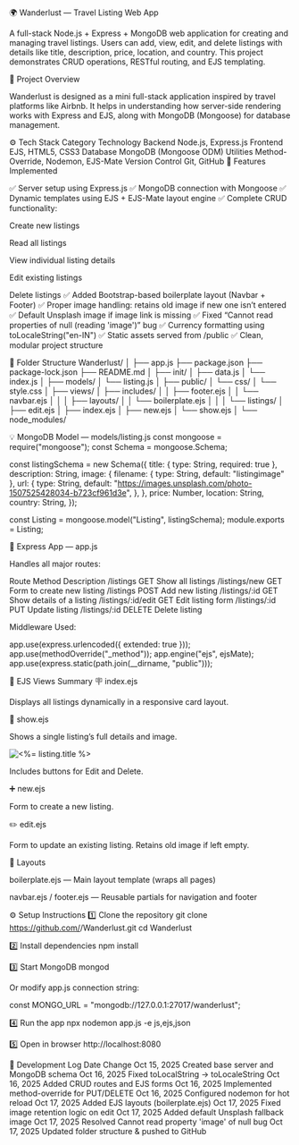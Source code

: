 🌍 Wanderlust — Travel Listing Web App

A full-stack Node.js + Express + MongoDB web application for creating and managing travel listings.
Users can add, view, edit, and delete listings with details like title, description, price, location, and country.
This project demonstrates CRUD operations, RESTful routing, and EJS templating.

🧩 Project Overview

Wanderlust is designed as a mini full-stack application inspired by travel platforms like Airbnb.
It helps in understanding how server-side rendering works with Express and EJS, along with MongoDB (Mongoose) for database management.

⚙️ Tech Stack
Category	Technology
Backend	Node.js, Express.js
Frontend	EJS, HTML5, CSS3
Database	MongoDB (Mongoose ODM)
Utilities	Method-Override, Nodemon, EJS-Mate
Version Control	Git, GitHub
🚀 Features Implemented

✅ Server setup using Express.js
✅ MongoDB connection with Mongoose
✅ Dynamic templates using EJS + EJS-Mate layout engine
✅ Complete CRUD functionality:

Create new listings

Read all listings

View individual listing details

Edit existing listings

Delete listings
✅ Added Bootstrap-based boilerplate layout (Navbar + Footer)
✅ Proper image handling: retains old image if new one isn’t entered
✅ Default Unsplash image if image link is missing
✅ Fixed “Cannot read properties of null (reading 'image')” bug
✅ Currency formatting using toLocaleString("en-IN")
✅ Static assets served from /public
✅ Clean, modular project structure

🧱 Folder Structure
Wanderlust/
│
├── app.js
├── package.json
├── package-lock.json
├── README.md
│
├── init/
│   ├── data.js
│   └── index.js
│
├── models/
│   └── listing.js
│
├── public/
│   └── css/
│       └── style.css
│
├── views/
│   ├── includes/
│   │   ├── footer.ejs
│   │   └── navbar.ejs
│   │
│   ├── layouts/
│   │   └── boilerplate.ejs
│   │
│   └── listings/
│       ├── edit.ejs
│       ├── index.ejs
│       ├── new.ejs
│       └── show.ejs
│
└── node_modules/

💡 MongoDB Model — models/listing.js
const mongoose = require("mongoose");
const Schema = mongoose.Schema;

const listingSchema = new Schema({
  title: { type: String, required: true },
  description: String,
  image: {
    filename: { type: String, default: "listingimage" },
    url: {
      type: String,
      default:
        "https://images.unsplash.com/photo-1507525428034-b723cf961d3e",
    },
  },
  price: Number,
  location: String,
  country: String,
});

const Listing = mongoose.model("Listing", listingSchema);
module.exports = Listing;

🔌 Express App — app.js

Handles all major routes:

Route	Method	Description
/listings	GET	Show all listings
/listings/new	GET	Form to create new listing
/listings	POST	Add new listing
/listings/:id	GET	Show details of a listing
/listings/:id/edit	GET	Edit listing form
/listings/:id	PUT	Update listing
/listings/:id	DELETE	Delete listing

Middleware Used:

app.use(express.urlencoded({ extended: true }));
app.use(methodOverride("_method"));
app.engine("ejs", ejsMate);
app.use(express.static(path.join(__dirname, "public")));

🧠 EJS Views Summary
🪧 index.ejs

Displays all listings dynamically in a responsive card layout.

📝 show.ejs

Shows a single listing’s full details and image.

<img src="<%= listing.image.url || listing.image %>" alt="<%= listing.title %>">


Includes buttons for Edit and Delete.

➕ new.ejs

Form to create a new listing.

✏️ edit.ejs

Form to update an existing listing. Retains old image if left empty.

🧩 Layouts

boilerplate.ejs — Main layout template (wraps all pages)

navbar.ejs / footer.ejs — Reusable partials for navigation and footer

⚙️ Setup Instructions
1️⃣ Clone the repository
git clone https://github.com/<your-username>/Wanderlust.git
cd Wanderlust

2️⃣ Install dependencies
npm install

3️⃣ Start MongoDB
mongod


Or modify app.js connection string:

const MONGO_URL = "mongodb://127.0.0.1:27017/wanderlust";

4️⃣ Run the app
npx nodemon app.js -e js,ejs,json

5️⃣ Open in browser
http://localhost:8080

🧠 Development Log
Date	Change
Oct 15, 2025	Created base server and MongoDB schema
Oct 16, 2025	Fixed toLocalString → toLocaleString
Oct 16, 2025	Added CRUD routes and EJS forms
Oct 16, 2025	Implemented method-override for PUT/DELETE
Oct 16, 2025	Configured nodemon for hot reload
Oct 17, 2025	Added EJS layouts (boilerplate.ejs)
Oct 17, 2025	Fixed image retention logic on edit
Oct 17, 2025	Added default Unsplash fallback image
Oct 17, 2025	Resolved Cannot read property 'image' of null bug
Oct 17, 2025	Updated folder structure & pushed to GitHub
